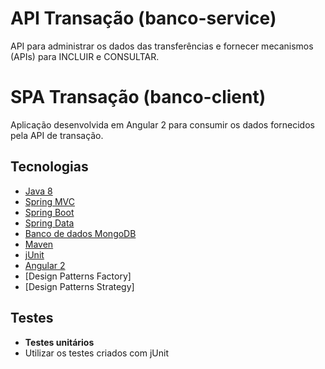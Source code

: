 # API Transação (banco-service)
API para administrar os dados das transferências e fornecer mecanismos (APIs) para INCLUIR e CONSULTAR.

# SPA Transação (banco-client)
Aplicação desenvolvida em Angular 2 para consumir os dados fornecidos pela API de transação.


## Tecnologias

- [Java 8](http://www.oracle.com/technetwork/pt/java/javase/documentation/index.html)
- [Spring MVC](https://spring.io/guides/gs/serving-web-content)
- [Spring Boot](https://projects.spring.io/spring-boot)
- [Spring Data](http://projects.spring.io/spring-data)
- [Banco de dados MongoDB](https://www.mongodb.com)
- [Maven](https://maven.apache.org)
- [jUnit](http://junit.org/junit4)
- [Angular 2](https://angular.io/)
- [Design Patterns Factory]
- [Design Patterns Strategy]

## Testes

- **Testes unitários**
 - Utilizar os testes criados com jUnit
